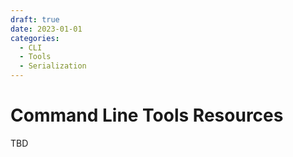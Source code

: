 ```yaml
---
draft: true
date: 2023-01-01
categories:
  - CLI
  - Tools
  - Serialization
---
```


# Command Line Tools Resources

TBD

<!-- more -->

